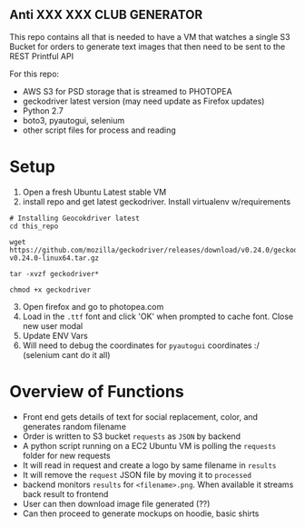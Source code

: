 ## Anti XXX XXX CLUB GENERATOR
This repo contains all that is needed to have a VM that watches a single S3 Bucket
for orders to generate text images that then need to be sent to the REST Printful API

For this repo:
- AWS S3 for PSD storage that is streamed to PHOTOPEA
- geckodriver latest version (may need update as Firefox updates)
- Python 2.7
- boto3, pyautogui, selenium
- other script files for process and reading

# Setup
1. Open a fresh Ubuntu Latest stable VM
2. install repo and get latest geckodriver. Install virtualenv w/requirements
```
# Installing Geocokdriver latest
cd this_repo

wget https://github.com/mozilla/geckodriver/releases/download/v0.24.0/geckodriver-v0.24.0-linux64.tar.gz

tar -xvzf geckodriver*

chmod +x geckodriver
```
3. Open firefox and go to photopea.com
4. Load in the `.ttf` font and click 'OK' when prompted to cache font. Close new user modal
5. Update ENV Vars
6. Will need to debug the coordinates for `pyautogui` coordinates :/ (selenium cant do it all)

# Overview of Functions
- Front end gets details of text for social replacement, color, and generates random filename
- Order is written to S3 bucket `requests` as `JSON` by backend
- A python script running on a EC2 Ubuntu VM is polling the `requests` folder for new requests
- It will read in request and create a logo by same filename in `results`
- It will remove the `request` JSON file by moving it to `processed`
- backend monitors `results` for `<filename>.png`. When available it streams back result to frontend
- User can then download image file generated (??)
- Can then proceed to generate mockups on hoodie, basic shirts
